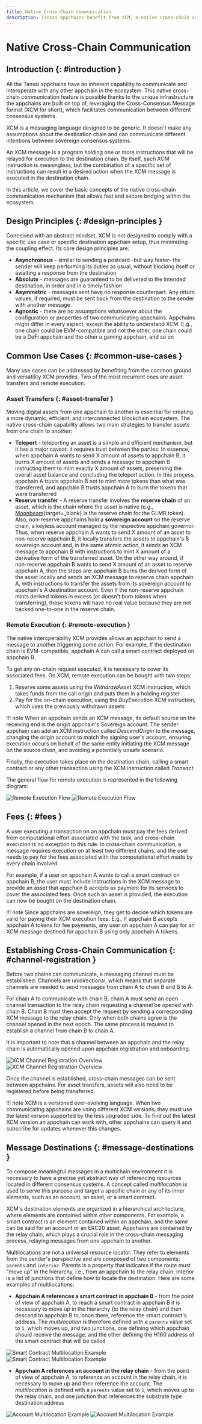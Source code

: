 ```yaml
---
title: Native Cross-Chain Communication
description: Tanssi appchains benefit from XCM, a native cross-chain communication language, which allows fast and secure bridging guaranteed by Polkadot's relay chain.
---
```


# Native Cross-Chain Communication

## Introduction {: #introduction }

All the Tanssi appchains have an inherent capability to communicate and interoperate with any other appchain in the ecosystem. This native cross-chain communication feature is possible thanks to the unique infrastructure the appchains are built on top of, leveraging the Cross-Consensus Message format (XCM for short), which facilitates communication between different consensus systems.

XCM is a messaging language designed to be generic. It doesn't make any assumptions about the destination chain and can communicate different intentions between sovereign consensus systems.

An XCM message is a program holding one or more instructions that will be relayed for execution to the destination chain. By itself, each XCM instruction is meaningless, but the combination of a specific set of instructions can result in a desired action when the XCM message is executed in the destination chain.

In this article, we cover the basic concepts of the native cross-chain communication mechanism that allows fast and secure bridging within the ecosystem.

## Design Principles {: #design-principles }

Conceived with an abstract mindset, XCM is not designed to comply with a specific use case or specific destination appchain setup, thus minimizing the coupling effect. Its core design principles are:

- **Asynchronous** - similar to sending a postcard -but way faster- the sender will keep performing its duties as usual, without blocking itself or awaiting a response from the destination
- **Absolute** -  messages are guaranteed to be delivered to the intended destination, in order and in a timely fashion
- **Asymmetric** -  messages sent have no response counterpart. Any return values, if required, must be sent back from the destination to the sender with another message
- **Agnostic** -  there are no assumptions whatsoever about the configuration or properties of two communicating appchains. Appchains might differ in every aspect, except the ability to understand XCM. E.g., one chain could be EVM-compatible and not the other, one chain could be a DeFi appchain and the other a gaming appchain, and so on

## Common Use Cases {: #common-use-cases }

Many use cases can be addressed by benefiting from the common ground and versatility XCM provides. Two of the most recurrent ones are asset transfers and remote execution.

### Asset Transfers {: #asset-transfer }

Moving digital assets from one appchain to another is essential for creating a more dynamic, efficient, and interconnected blockchain ecosystem. The native cross-chain capability allows two main strategies to transfer assets from one chain to another:

- **Teleport** - teleporting an asset is a simple and efficient mechanism, but it has a major caveat: it requires trust between the parties. In essence, when appchain A wants to send X amount of assets to appchain B, it burns X amount of assets and sends a message to appchain B instructing them to mint exactly X amount of assets, preserving the overall asset balance and concluding the teleport action. In this process, appchain A trusts appchain B not to mint more tokens than what was transferred, and appchain B trusts appchain A to burn the tokens that were transferred
- **Reserve transfer** - A reserve transfer involves the **reserve chain** of an asset, which is the chain where the asset is native (e.g., [Moonbeam](https://moonbeam.network/){target=\_blank} is the reserve chain for the GLMR token). Also, non-reserve appchains hold a **sovereign account** on the reserve chain, a keyless account managed by the respective appchain governor. Thus, when reserve appchain A wants to send X amount of an asset to non-reserve appchain B, it locally transfers the assets to appchain's B sovereign account and, in the same atomic action, it sends an XCM message to appchain B with instructions to mint X amount of a derivative form of the transferred asset. On the other way around, if non-reserve appchain B wants to send X amount of an asset to reserve appchain A, then the steps are: appchain B burns the derived form of the asset locally and sends an XCM message to reserve chain appchain A, with instructions to transfer the assets from its sovereign account to appchain's A destination account. Even if the non-reserve appchain mints derived tokens in excess (or doesn't burn tokens when transferring), these tokens will have no real value because they are not backed one-to-one in the reserve chain. 

### Remote Execution {: #remote-execution }

The native interoperability XCM provides allows an appchain to send a message to another triggering some action. For example, If the destination chain is EVM-compatible, appchain A can call a smart contract deployed on appchain B.

To get any on-chain request executed, it is necessary to cover its associated fees. On XCM, remote execution can be bought with two steps:

1. Reserve some assets using the *WithdrawAsset* XCM instruction, which takes funds from the call origin and puts them in a holding register
2. Pay for the on-chain execution, using the *BuyExecution* XCM instruction, which uses the previously withdrawn assets

!!! note
    When an appchain sends an XCM message, its default source on the receiving end is the origin appchain's Sovereign account. The sender appchain can add an XCM instruction called *DescendOrigin* to the message, changing the origin account to match the signing user's account, ensuring execution occurs on behalf of the same entity initiating the XCM message on the source chain, and avoiding a potentially unsafe scenario.

Finally, the execution takes place on the destination chain, calling a smart contract or any other transaction using the XCM instruction called *Transact*.

The general flow for remote execution is represented in the following diagram:

![Remote Execution Flow](/images/learn/framework/xcm/dark-xcm-1.webp#only-dark)
![Remote Execution Flow](/images/learn/framework/xcm/light-xcm-1.webp#only-dark#only-light)

## Fees {: #fees }

A user executing a transaction on an appchain must pay the fees derived from computational effort associated with the task, and cross-chain execution is no exception to this rule. In cross-chain communication, a message requires execution on at least two different chains, and the user needs to pay for the fees associated with the computational effort made by every chain involved.

For example, if a user on appchain A wants to call a smart contract on appchain B, the user must include instructions in the XCM message to provide an asset that appchain B accepts as payment for its services to cover the associated fees. Once such an asset is provided, the execution can now be bought on the destination chain.

!!! note
    Since appchains are sovereign, they get to decide which tokens are valid for paying their XCM execution fees.
    E.g., if appchain B accepts appchain A tokens for fee payments, any user on appchain A can pay for an XCM message destined for appchain B using only appchain A tokens.

## Establishing Cross-Chain Communication {: #channel-registration }

Before two chains can communicate, a messaging channel must be established. Channels are unidirectional, which means that separate channels are needed to send messages from chain A to chain B and B to A.

For chain A to communicate with chain B, chain A must send an open channel transaction to the relay chain requesting a channel be opened with chain B. Chain B must then accept the request by sending a corresponding XCM message to the relay chain. Only when both chains agree is the channel opened in the next epoch. The same process is required to establish a channel from chain B to chain A.

It is important to note that a channel between an appchain and the relay chain is automatically opened upon appchain registration and onboarding.

![XCM Channel Registration Overview](/images/learn/framework/xcm/dark-xcm-2.webp#only-dark)
![XCM Channel Registration Overview](/images/learn/framework/xcm/light-xcm-2.webp#only-dark#only-light)

Once the channel is established, cross-chain messages can be sent between appchains. For asset transfers, assets will also need to be registered before being transferred.

!!! note
    XCM is a versioned ever-evolving language. When two communicating appchains are using different XCM versions, they must use the latest version supported by the less upgraded side. To find out the latest XCM version an appchain can work with, other appchains can query it and subscribe for updates whenever this changes.

## Message Destinations {: #message-destinations }

To compose meaningful messages in a multichain environment it is necessary to have a precise yet abstract way of referencing resources located in different consensus systems. A concept called *multilocation* is used to serve this purpose and target a specific chain or any of its inner elements, such as an account, an asset, or a smart contract.

XCM's destination elements are organized in a hierarchical architecture, where elements are contained within other components. For example, a smart contract is an element contained within an appchain, and the same can be said for an account or an ERC20 asset. Appchains are contained by the relay chain, which plays a crucial role in the cross-chain messaging process, relaying messages from one appchain to another.

Multilocations are not a universal resource locator. They refer to elements from the sender's perspective and are composed of two components: `parents` and `interior`. Parents is a property that indicates if the route must "move up" in the hierarchy, i.e., from an appchain to the relay chain. Interior is a list of junctions that define how to locate the destination. Here are some examples of multilocations:

- **Appchain A references a smart contract in appchain B** - from the point of view of appchain A, to reach a smart contract in appchain B it is necessary to move up in the hierarchy (to the relay chain) and then descend to appchain B to, once there, reference the smart contract's address. The *multilocation* is therefore defined with a `parents` value set to `1`, which moves up, and two junctions, one defining which appchain should receive the message, and the other defining the H160 address of the smart contract that will be called

![Smart Contract Multilocation Example](/images/learn/framework/xcm/dark-xcm-3.webp#only-dark)
![Smart Contract Multilocation Example](/images/learn/framework/xcm/light-xcm-3.webp#only-light)

- **Appchain A references an account in the relay chain** - from the point of view of appchain A, to reference an account in the relay chain, it is necessary to move up and then reference the account. The *multilocation* is defined with a `parents` value set to `1`, which moves up to the relay chain, and one junction that references the substrate type destination address 

![Account Multilocation Example](/images/learn/framework/xcm/dark-xcm-4.webp#only-dark)
![Account Multilocation Example](/images/learn/framework/xcm/light-xcm-4.webp#only-light)
